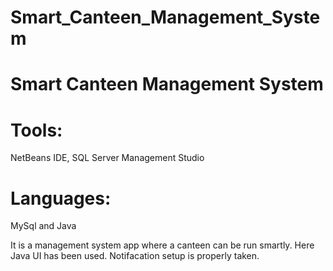 # Smart_Canteen_Management_System

# Smart Canteen Management System

# Tools: 
NetBeans IDE, SQL Server Management Studio

# Languages: 
MySql and Java

It is a management system app where a canteen can be run smartly. Here Java UI has been used. Notifacation setup is properly taken.

